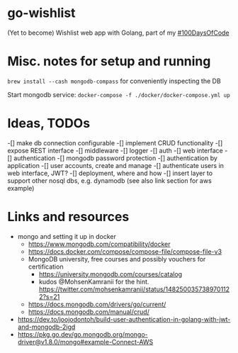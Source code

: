 # go-wishlist

(Yet to become) Wishlist web app with Golang, part of my [#100DaysOfCode](https://github.com/sebkraemer/100-days-of-code/blob/master/log.md#day-64)

# Misc. notes for setup and running

`brew install --cash mongodb-compass` for conveniently inspecting the DB

Start mongodb service:
`docker-compose -f ./docker/docker-compose.yml up`

# Ideas, TODOs

-[] make db connection configurable
-[] implement CRUD functionality
-[] expose REST interface
-[] middleware
  -[] logger
  -[] auth
  -[] web interface
-[] authentication
  -[] mongodb password protection
  -[] authentication by application
  -[] user accounts, create and manage
  -[] authenticate users in web interface, JWT?
-[] deployment, where and how
-[] insert layer to support other nosql dbs, e.g. dynamodb
  (see also link section for aws example)

# Links and resources

- mongo and setting it up in docker
  - https://www.mongodb.com/compatibility/docker
  - https://docs.docker.com/compose/compose-file/compose-file-v3
  - MongoDB university, free courses and possibly vouchers for certification
    - https://university.mongodb.com/courses/catalog
    - kudos @MohsenKamranii for the hint. https://twitter.com/mohsenkamranii/status/1482500357389701122?s=21
  - https://docs.mongodb.com/drivers/go/current/
  - https://docs.mongodb.com/manual/crud/
- https://dev.to/joojodontoh/build-user-authentication-in-golang-with-jwt-and-mongodb-2igd
- https://pkg.go.dev/go.mongodb.org/mongo-driver@v1.8.0/mongo#example-Connect-AWS
